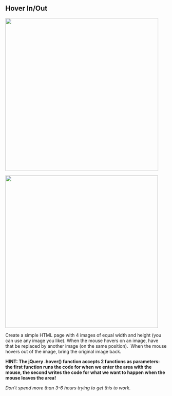 <div class="module_description active_lesson_with_video ">
									
<h2>Hover In/Out</h2><p>
 <img src="http://s3.amazonaws.com/General_V88/boomyeah/company_209/chapter_2194/handouts/chapter2194_2176_Screen-Shot-2014-02-25-at-10.05.12-PM.png" style="box-sizing: border-box; border-width: 0px; border-style: initial; vertical-align: middle; width: 476px;"></p><p>
 <img src="http://s3.amazonaws.com/General_V88/boomyeah/company_209/chapter_2194/handouts/chapter2194_2177_Screen-Shot-2014-02-25-at-10.06.53-PM.png" style="box-sizing: border-box; border-width: 0px; border-style: initial; vertical-align: middle; width: 475px;"></p><p>Create a simple HTML page with 4 images of equal width and height (you can use any image you like). When the mouse hovers on an image, have that be replaced by another image (on the same position).&nbsp;&nbsp;When the mouse hovers out of the image, bring the original image back.</p><p>
 <strong>HINT:&nbsp;The jQuery .hover() function accepts 2 functions as parameters: the first function runs the code for when we enter the area with the mouse, the second writes the code for what we want to happen when the mouse leaves the area!</strong></p><p>
 <em>Don't spend more than 3-6 hours trying to get this to work.</em></p>
        
</div>
